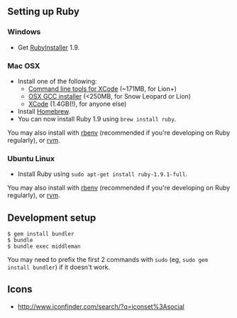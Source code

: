 Setting up Ruby
---------------

### Windows

 * Get [RubyInstaller][ri] 1.9.

### Mac OSX

  * Install one of the following:
     - [Command line tools for XCode][apple] (~171MB, for Lion+)
     - [OSX GCC installer][osxgcc] (<250MB, for Snow Leopard or Lion)
     - [XCode][apple] (1.4GB(!), for anyone else)
  * Install [Homebrew][brew].
  * You can now install Ruby 1.9 using `brew install ruby`.

You may also install with [rbenv][rbenv] (recommended if you're developing on
Ruby regularly), or [rvm][rvm].

### Ubuntu Linux

 * Install Ruby using `sudo apt-get install ruby-1.9.1-full`.

You may also install with [rbenv][rbenv] (recommended if you're developing on
Ruby regularly), or [rvm][rvm].

[ri]: http://rubyinstaller.org/
[apple]: http://developer.apple.com/downloads
[osxgcc]: https://github.com/kennethreitz/osx-gcc-installer
[brew]: http://mxcl.github.com/homebrew
[rbenv]: https://github.com/sstephenson/rbenv
[rvm]: http://rvm.io

Development setup
-----------------

    $ gem install bundler
    $ bundle
    $ bundle exec middleman

You may need to prefix the first 2 commands with `sudo` (eg, `sudo gem install
bundler`) if it doesn't work.

Icons
-----

 - http://www.iconfinder.com/search/?q=iconset%3Asocial


